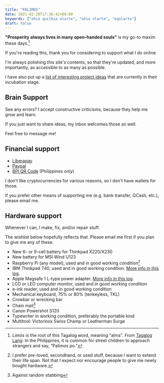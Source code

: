 ```yaml
---
title: "PALIMOS"
date: 2021-02-20T17:36:42+08:00
keywords: ["ohio quilbio olarte", "ohio olarte", "oqolarte"]
draft: false
---
```


**"Prosperity always lives in many open-handed souls"** is my go-to maxim these days.[^1]

If you're reading this,
thank you for considering to support what I do online.

I'm always polishing this site's contents,
so that they're updated, and more importantly,
as accessible to as many as possible.

I have also put up a [list of interesting project ideas](/di-why) that are
currently in their incubation stage.

## Brain Support

See any errors?
I accept constructive criticisms,
because they help me grow and learn.

If you just want to share ideas,
my inbox welcomes those as well.

Feel free to message me!

## Financial support
- [Liberapay](https://liberapay.com/oqo_frxbj/donate)
- [Paypal](https://paypal.me/oqolarte)
- [BPI QR Code](/image/BPIQR_OQO.png) (Philippines only)

I don't like cryptocurrencies for various reasons, so I don't have wallets for those.

If you prefer other means of supporting me (e.g. bank transfer, GCash, etc.), please email me.

## Hardware support

Whenever I can, I make, fix, and/or repair stuff.

The wishlist below hopefully reflects that.
Please email me first if you plan to give me any of these.

- New 6- or 9-cell battery for Thinkpad X220/X230
- New battery for MSI Wind U123
- Raspberry Pi (any model), used and in good working condition[^used]
- IBM Thinkpad T40, used and in good working condition.
[More info in this log](/38#ibm-thinkpad-t40).
- Apple Magsafe 1 L-type power adapter.
[More info in this log](/38#apple-power-adapter).
- LCD or LED computer monitor, used and in good working condition
- e-ink reader, used and in good working condition
- Mechanical keyboard, 75% or 80% (tenkeyless, TKL)
- Crowbar or wrecking bar
- Chain mail[^chain]
- Canon Powershot S120
- Typewriter in working condition, preferably the portable kind
- Multitool: Victorinox Swiss Champ or Leatherman Surge

[^1]: *Limós* is the root of this Tagalog word, meaning "alms".
From [Tagalog Lang](https://www.tagaloglang.com/palimos/): In the Philippines, it is common for street children to approach strangers and say, “Palimos po.”
[^used]: I prefer pre-loved, secondhand, or used stuff,
because I want to extend their life span.
Not that I expect nor encourage people to give me newly bought hardware.
[^chain]: Against random stabbing
